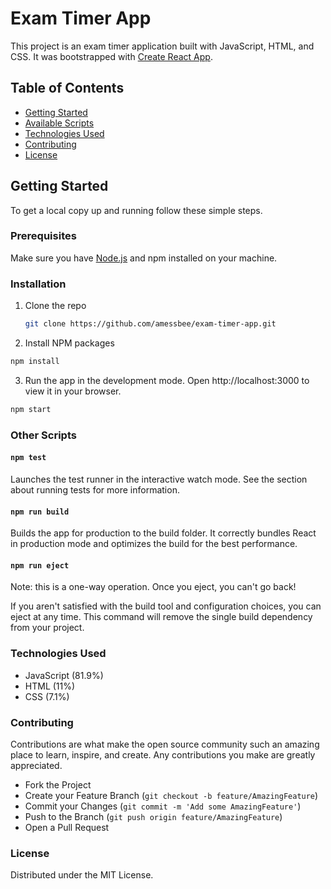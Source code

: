 # Exam Timer App

This project is an exam timer application built with JavaScript, HTML, and CSS. It was bootstrapped with [Create React App](https://github.com/facebook/create-react-app).

## Table of Contents

- [Getting Started](#getting-started)
- [Available Scripts](#available-scripts)
- [Technologies Used](#technologies-used)
- [Contributing](#contributing)
- [License](#license)

## Getting Started

To get a local copy up and running follow these simple steps.

### Prerequisites

Make sure you have [Node.js](https://nodejs.org/) and npm installed on your machine.

### Installation

1. Clone the repo
   ```sh
   git clone https://github.com/amessbee/exam-timer-app.git
   ```
2. Install NPM packages
```sh
npm install
```
3. Run the app in the development mode. Open http://localhost:3000 to view it in your browser.

```sh
npm start
```

### Other Scripts

#### `npm test`

Launches the test runner in the interactive watch mode.
See the section about running tests for more information.

#### `npm run build`

Builds the app for production to the build folder.
It correctly bundles React in production mode and optimizes the
build for the best performance.

#### `npm run eject`

Note: this is a one-way operation. Once you eject, you can't go back!

If you aren't satisfied with the build tool and configuration choices, you can eject at any time. This command will remove the single build dependency from your project.

### Technologies Used

- JavaScript (81.9%)
- HTML (11%)
- CSS (7.1%)

### Contributing

Contributions are what make the open source community such an amazing place to learn, inspire, and create. Any contributions you make are greatly appreciated.

- Fork the Project
- Create your Feature Branch (`git checkout -b feature/AmazingFeature`)
- Commit your Changes (`git commit -m 'Add some AmazingFeature'`)
- Push to the Branch (`git push origin feature/AmazingFeature`)
- Open a Pull Request

### License

Distributed under the MIT License.